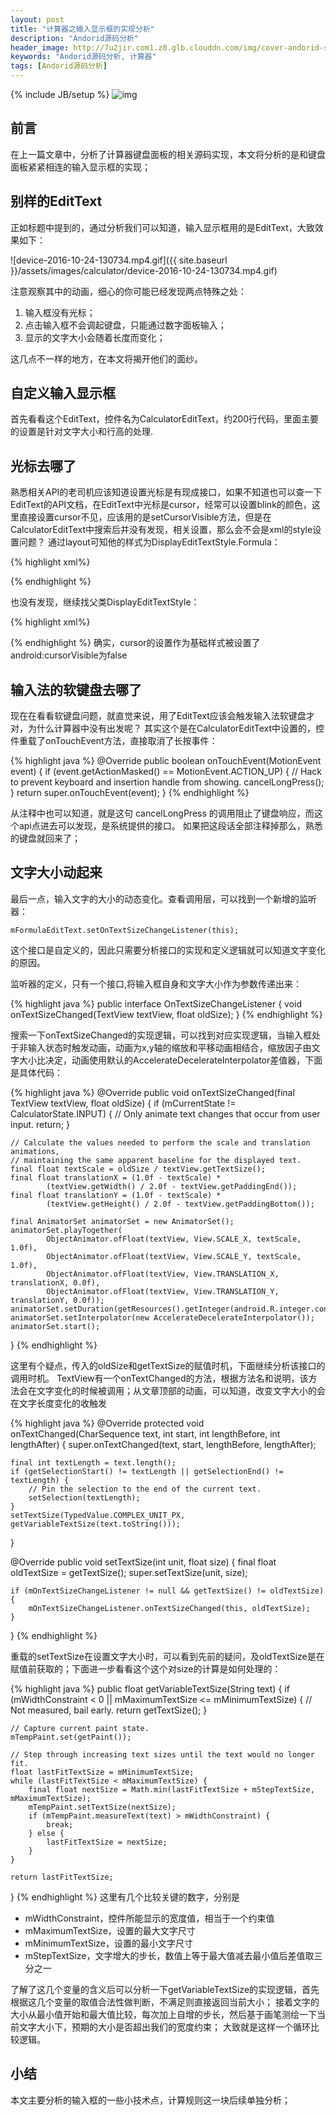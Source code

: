 ```yaml
---
layout: post
title: "计算器之输入显示框的实现分析"
description: "Andorid源码分析"
header_image: http://7u2jir.com1.z0.glb.clouddn.com/img/cover-andorid-source-calculator.png
keywords: "Andorid源码分析, 计算器"
tags: [Andorid源码分析]
---
```

{% include JB/setup %}
![img](http://7u2jir.com1.z0.glb.clouddn.com/img/cover-andorid-source-calculator.png)

## 前言
在上一篇文章中，分析了计算器键盘面板的相关源码实现，本文将分析的是和键盘面板紧紧相连的输入显示框的实现；

## 别样的EditText
正如标题中提到的，通过分析我们可以知道，输入显示框用的是EditText，大致效果如下：

![device-2016-10-24-130734.mp4.gif]({{ site.baseurl }}/assets/images/calculator/device-2016-10-24-130734.mp4.gif)

注意观察其中的动画，细心的你可能已经发现两点特殊之处：

1. 输入框没有光标；
2. 点击输入框不会调起键盘，只能通过数字面板输入；
3. 显示的文字大小会随着长度而变化；

这几点不一样的地方，在本文将揭开他们的面纱。

## 自定义输入显示框
首先看看这个EditText，控件名为CalculatorEditText，约200行代码，里面主要的设置是针对文字大小和行高的处理.

## 光标去哪了
熟悉相关API的老司机应该知道设置光标是有现成接口，如果不知道也可以查一下EditText的API文档，在EditText中光标是cursor，经常可以设置blink的颜色，这里直接设置cursor不见，应该用的是setCursorVisible方法，但是在CalculatorEditText中搜索后并没有发现，相关设置，那么会不会是xml的style设置问题？
通过layout可知他的样式为DisplayEditTextStyle.Formula：

{% highlight xml%}
<style name="DisplayEditTextStyle.Formula">
    <item name="android:paddingTop">24dip</item>
    <item name="android:paddingBottom">8dip</item>
    <item name="android:paddingStart">16dip</item>
    <item name="android:paddingEnd">16dip</item>
    <item name="android:textSize">30sp</item>
</style>
{% endhighlight %}

也没有发现，继续找父类DisplayEditTextStyle：

{% highlight xml%}
<style name="DisplayEditTextStyle" parent="@android:style/Widget.Material.Light.EditText">
    <item name="android:background">@android:color/transparent</item>
    <item name="android:cursorVisible">false</item>
    <item name="android:fontFamily">sans-serif-light</item>
    <item name="android:includeFontPadding">false</item>
    <item name="android:gravity">bottom|end</item>
</style>
{% endhighlight %}
确实，cursor的设置作为基础样式被设置了android:cursorVisible为false

## 输入法的软键盘去哪了
现在在看看软键盘问题，就直觉来说，用了EditText应该会触发输入法软键盘才对，为什么计算器中没有出发呢？
其实这个是在CalculatorEditText中设置的，控件重载了onTouchEvent方法，直接取消了长按事件：

{% highlight java %}
@Override
public boolean onTouchEvent(MotionEvent event) {
    if (event.getActionMasked() == MotionEvent.ACTION_UP) {
        // Hack to prevent keyboard and insertion handle from showing.
        cancelLongPress();
    }
    return super.onTouchEvent(event);
}
{% endhighlight %}

从注释中也可以知道，就是这句 cancelLongPress 的调用阻止了键盘响应，而这个api点进去可以发现，是系统提供的接口。
如果把这段话全部注释掉那么，熟悉的键盘就回来了；

## 文字大小动起来
最后一点，输入文字的大小的动态变化。查看调用层，可以找到一个新增的监听器：

```
mFormulaEditText.setOnTextSizeChangeListener(this);
```
这个接口是自定义的，因此只需要分析接口的实现和定义逻辑就可以知道文字变化的原因。

监听器的定义，只有一个接口,将输入框自身和文字大小作为参数传递出来：

{% highlight java %}
public interface OnTextSizeChangeListener {
    void onTextSizeChanged(TextView textView, float oldSize);
}
{% endhighlight %}

搜索一下onTextSizeChanged的实现逻辑，可以找到对应实现逻辑，当输入框处于非输入状态时触发动画，动画为x,y轴的缩放和平移动画相结合，缩放因子由文字大小比决定，动画使用默认的AccelerateDecelerateInterpolator差值器，下面是具体代码：

{% highlight java %}
@Override
public void onTextSizeChanged(final TextView textView, float oldSize) {
    if (mCurrentState != CalculatorState.INPUT) {
        // Only animate text changes that occur from user input.
        return;
    }

    // Calculate the values needed to perform the scale and translation animations,
    // maintaining the same apparent baseline for the displayed text.
    final float textScale = oldSize / textView.getTextSize();
    final float translationX = (1.0f - textScale) *
            (textView.getWidth() / 2.0f - textView.getPaddingEnd());
    final float translationY = (1.0f - textScale) *
            (textView.getHeight() / 2.0f - textView.getPaddingBottom());

    final AnimatorSet animatorSet = new AnimatorSet();
    animatorSet.playTogether(
            ObjectAnimator.ofFloat(textView, View.SCALE_X, textScale, 1.0f),
            ObjectAnimator.ofFloat(textView, View.SCALE_Y, textScale, 1.0f),
            ObjectAnimator.ofFloat(textView, View.TRANSLATION_X, translationX, 0.0f),
            ObjectAnimator.ofFloat(textView, View.TRANSLATION_Y, translationY, 0.0f));
    animatorSet.setDuration(getResources().getInteger(android.R.integer.config_mediumAnimTime));
    animatorSet.setInterpolator(new AccelerateDecelerateInterpolator());
    animatorSet.start();
}
{% endhighlight %}

这里有个疑点，传入的oldSize和getTextSize的赋值时机，下面继续分析该接口的调用时机。
TextView有一个onTextChanged的方法，根据方法名和说明，该方法会在文字变化的时候被调用；从文章顶部的动画，可以知道，改变文字大小的会在文字长度变化的收触发

{% highlight java %}
@Override
protected void onTextChanged(CharSequence text, int start, int lengthBefore, int lengthAfter) {
    super.onTextChanged(text, start, lengthBefore, lengthAfter);

    final int textLength = text.length();
    if (getSelectionStart() != textLength || getSelectionEnd() != textLength) {
        // Pin the selection to the end of the current text.
        setSelection(textLength);
    }
    setTextSize(TypedValue.COMPLEX_UNIT_PX, getVariableTextSize(text.toString()));
}

@Override
public void setTextSize(int unit, float size) {
    final float oldTextSize = getTextSize();
    super.setTextSize(unit, size);

    if (mOnTextSizeChangeListener != null && getTextSize() != oldTextSize) {
        mOnTextSizeChangeListener.onTextSizeChanged(this, oldTextSize);
    }
}
{% endhighlight %}

重载的setTextSize在设置文字大小时，可以看到先前的疑问，及oldTextSize是在赋值前获取的；下面进一步看看这个这个对size的计算是如何处理的：

{% highlight java %}
public float getVariableTextSize(String text) {
    if (mWidthConstraint < 0 || mMaximumTextSize <= mMinimumTextSize) {
        // Not measured, bail early.
        return getTextSize();
    }

    // Capture current paint state.
    mTempPaint.set(getPaint());

    // Step through increasing text sizes until the text would no longer fit.
    float lastFitTextSize = mMinimumTextSize;
    while (lastFitTextSize < mMaximumTextSize) {
        final float nextSize = Math.min(lastFitTextSize + mStepTextSize, mMaximumTextSize);
        mTempPaint.setTextSize(nextSize);
        if (mTempPaint.measureText(text) > mWidthConstraint) {
            break;
        } else {
            lastFitTextSize = nextSize;
        }
    }

    return lastFitTextSize;
}
{% endhighlight %}
这里有几个比较关键的数字，分别是

* mWidthConstraint，控件所能显示的宽度值，相当于一个约束值
* mMaximumTextSize，设置的最大文字尺寸
* mMinimumTextSize，设置的最小文字尺寸
* mStepTextSize，文字增大的步长，数值上等于最大值减去最小值后差值取三分之一

了解了这几个变量的含义后可以分析一下getVariableTextSize的实现逻辑，首先根据这几个变量的取值合法性做判断，不满足则直接返回当前大小；
接着文字的大小从最小值开始和最大值比较，每次加上自增的步长，然后基于画笔测绘一下当前文字大小下，预期的大小是否超出我们的宽度约束；
大致就是这样一个循环比较逻辑。

## 小结
本文主要分析的输入框的一些小技术点，计算规则这一块后续单独分析；